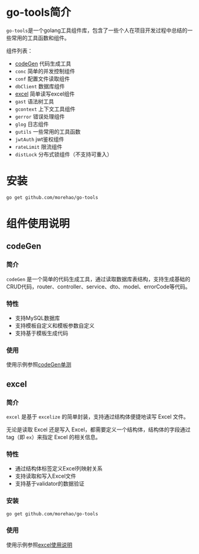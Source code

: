 # go-tools简介
`go-tools`是一个golang工具组件库，包含了一些个人在项目开发过程中总结的一些常用的工具函数和组件。

组件列表：
- [codeGen](#codegen) 代码生成工具
- `conc` 简单的并发控制组件
- `conf` 配置文件读取组件
- `dbClient` 数据库组件
- [excel](#excel) 简单读写excel组件
- `gast` 语法树工具
- `gcontext` 上下文工具组件
- `gerror` 错误处理组件
- `glog` 日志组件
- `gutils` 一些常用的工具函数
- `jwtAuth` jwt鉴权组件
- `rateLimit` 限流组件
- `distLock` 分布式锁组件（不支持可重入）

# 安装
```bash
go get github.com/morehao/go-tools
```

# 组件使用说明

## codeGen

### 简介
`codeGen` 是一个简单的代码生成工具，通过读取数据库表结构，支持生成基础的CRUD代码，router、controller、service、dto、model、errorCode等代码。
### 特性
- 支持MySQL数据库
- 支持模板自定义和模板参数自定义
- 支持基于模板生成代码
### 使用
使用示例参照[codeGen单测](codeGen/gen_test.go)

## excel

### 简介
`excel` 是基于 `excelize` 的简单封装，支持通过结构体便捷地读写 Excel 文件。

无论是读取 Excel 还是写入 Excel，都需要定义一个结构体，结构体的字段通过 tag（即 `ex`）来指定 Excel 的相关信息。

### 特性
- 通过结构体标签定义Excel列映射关系
- 支持读取和写入Excel文件
- 支持基于validator的数据验证

### 安装

```bash
go get github.com/morehao/go-tools
```
### 使用
使用示例参照[excel使用说明](excel/README.md)
